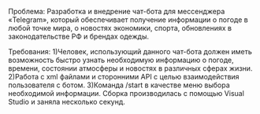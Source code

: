 

Проблема: Разработка и внедрение чат-бота для мессенджера «Telegram», который обеспечивает получение информации о погоде в любой точке мира, о новостях экономики, спорта, обновлениях в законодательстве РФ и брендах одежды.

Требования:
1)Человек, использующий данного чат-бота должен иметь возможность быстро узнать необходимую информацию о погоде, времени, состоянии атмосферы и новостях в различных сферах жизни.
2)Работа с xml файлами и сторонними API с целью взаимодействия пользователя с ботом.
3)Команда /start в качестве меню выбора необходимой информации. 
Сборка производилась с помощью Visual Studio и заняла несколько секунд.
